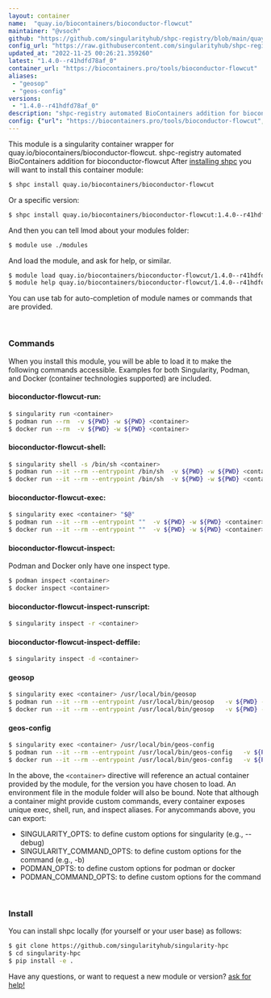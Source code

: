 ```yaml
---
layout: container
name:  "quay.io/biocontainers/bioconductor-flowcut"
maintainer: "@vsoch"
github: "https://github.com/singularityhub/shpc-registry/blob/main/quay.io/biocontainers/bioconductor-flowcut/container.yaml"
config_url: "https://raw.githubusercontent.com/singularityhub/shpc-registry/main/quay.io/biocontainers/bioconductor-flowcut/container.yaml"
updated_at: "2022-11-25 00:26:21.359260"
latest: "1.4.0--r41hdfd78af_0"
container_url: "https://biocontainers.pro/tools/bioconductor-flowcut"
aliases:
 - "geosop"
 - "geos-config"
versions:
 - "1.4.0--r41hdfd78af_0"
description: "shpc-registry automated BioContainers addition for bioconductor-flowcut"
config: {"url": "https://biocontainers.pro/tools/bioconductor-flowcut", "maintainer": "@vsoch", "description": "shpc-registry automated BioContainers addition for bioconductor-flowcut", "latest": {"1.4.0--r41hdfd78af_0": "sha256:06982b6e2d8666f508fd4d321fdbab9806ff09c46d85a52a019790bceb136419"}, "tags": {"1.4.0--r41hdfd78af_0": "sha256:06982b6e2d8666f508fd4d321fdbab9806ff09c46d85a52a019790bceb136419"}, "docker": "quay.io/biocontainers/bioconductor-flowcut", "aliases": {"geosop": "/usr/local/bin/geosop", "geos-config": "/usr/local/bin/geos-config"}}
---
```


This module is a singularity container wrapper for quay.io/biocontainers/bioconductor-flowcut.
shpc-registry automated BioContainers addition for bioconductor-flowcut
After [installing shpc](#install) you will want to install this container module:


```bash
$ shpc install quay.io/biocontainers/bioconductor-flowcut
```

Or a specific version:

```bash
$ shpc install quay.io/biocontainers/bioconductor-flowcut:1.4.0--r41hdfd78af_0
```

And then you can tell lmod about your modules folder:

```bash
$ module use ./modules
```

And load the module, and ask for help, or similar.

```bash
$ module load quay.io/biocontainers/bioconductor-flowcut/1.4.0--r41hdfd78af_0
$ module help quay.io/biocontainers/bioconductor-flowcut/1.4.0--r41hdfd78af_0
```

You can use tab for auto-completion of module names or commands that are provided.

<br>

### Commands

When you install this module, you will be able to load it to make the following commands accessible.
Examples for both Singularity, Podman, and Docker (container technologies supported) are included.

#### bioconductor-flowcut-run:

```bash
$ singularity run <container>
$ podman run --rm  -v ${PWD} -w ${PWD} <container>
$ docker run --rm  -v ${PWD} -w ${PWD} <container>
```

#### bioconductor-flowcut-shell:

```bash
$ singularity shell -s /bin/sh <container>
$ podman run --it --rm --entrypoint /bin/sh  -v ${PWD} -w ${PWD} <container>
$ docker run --it --rm --entrypoint /bin/sh  -v ${PWD} -w ${PWD} <container>
```

#### bioconductor-flowcut-exec:

```bash
$ singularity exec <container> "$@"
$ podman run --it --rm --entrypoint ""  -v ${PWD} -w ${PWD} <container> "$@"
$ docker run --it --rm --entrypoint ""  -v ${PWD} -w ${PWD} <container> "$@"
```

#### bioconductor-flowcut-inspect:

Podman and Docker only have one inspect type.

```bash
$ podman inspect <container>
$ docker inspect <container>
```

#### bioconductor-flowcut-inspect-runscript:

```bash
$ singularity inspect -r <container>
```

#### bioconductor-flowcut-inspect-deffile:

```bash
$ singularity inspect -d <container>
```


#### geosop

```bash
$ singularity exec <container> /usr/local/bin/geosop
$ podman run --it --rm --entrypoint /usr/local/bin/geosop   -v ${PWD} -w ${PWD} <container> -c " $@"
$ docker run --it --rm --entrypoint /usr/local/bin/geosop   -v ${PWD} -w ${PWD} <container> -c " $@"
```


#### geos-config

```bash
$ singularity exec <container> /usr/local/bin/geos-config
$ podman run --it --rm --entrypoint /usr/local/bin/geos-config   -v ${PWD} -w ${PWD} <container> -c " $@"
$ docker run --it --rm --entrypoint /usr/local/bin/geos-config   -v ${PWD} -w ${PWD} <container> -c " $@"
```



In the above, the `<container>` directive will reference an actual container provided
by the module, for the version you have chosen to load. An environment file in the
module folder will also be bound. Note that although a container
might provide custom commands, every container exposes unique exec, shell, run, and
inspect aliases. For anycommands above, you can export:

 - SINGULARITY_OPTS: to define custom options for singularity (e.g., --debug)
 - SINGULARITY_COMMAND_OPTS: to define custom options for the command (e.g., -b)
 - PODMAN_OPTS: to define custom options for podman or docker
 - PODMAN_COMMAND_OPTS: to define custom options for the command

<br>

### Install

You can install shpc locally (for yourself or your user base) as follows:

```bash
$ git clone https://github.com/singularityhub/singularity-hpc
$ cd singularity-hpc
$ pip install -e .
```

Have any questions, or want to request a new module or version? [ask for help!](https://github.com/singularityhub/singularity-hpc/issues)